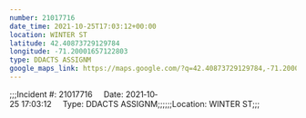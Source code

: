 ```yaml
---
number: 21017716
date_time: 2021-10-25T17:03:12+00:00
location: WINTER ST
latitude: 42.40873729129784
longitude: -71.20001657122803
type: DDACTS ASSIGNM
google_maps_link: https://maps.google.com/?q=42.40873729129784,-71.20001657122803
---
```


;;;Incident #: 21017716     Date: 2021‐10‐25 17:03:12     Type: DDACTS ASSIGNM;;;;;;Location: WINTER ST;;;

